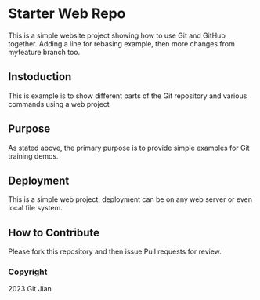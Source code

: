 # Starter Web Repo

This is a simple website project showing how to use Git and GitHub together. Adding a line for rebasing example, then more changes from myfeature branch too.

## Instoduction

This is example is to show different parts of the Git repository and various commands using a web project

## Purpose

As stated above, the primary purpose is to provide simple examples for Git training demos.

## Deployment

This is a simple web project, deployment can be on any web server or even local file system.

## How to Contribute

Please fork this repository and then issue Pull requests for review.
### Copyright

2023 Git Jian
